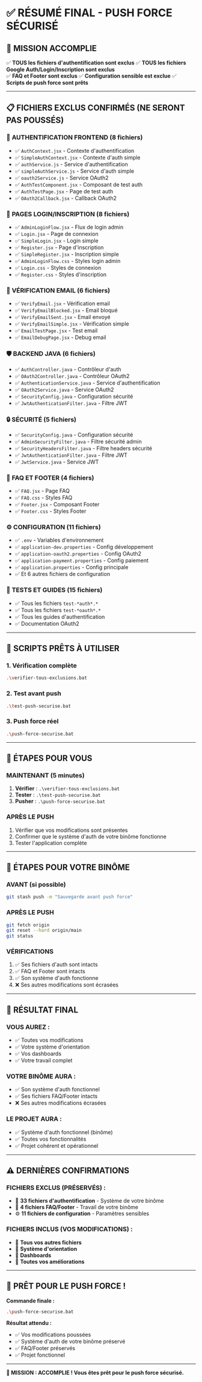 # ✅ RÉSUMÉ FINAL - PUSH FORCE SÉCURISÉ

## 🎯 **MISSION ACCOMPLIE**

✅ **TOUS les fichiers d'authentification sont exclus**
✅ **TOUS les fichiers Google Auth/Login/Inscription sont exclus**  
✅ **FAQ et Footer sont exclus**
✅ **Configuration sensible est exclue**
✅ **Scripts de push force sont prêts**

---

## 📋 **FICHIERS EXCLUS CONFIRMÉS (NE SERONT PAS POUSSÉS)**

### 🔐 **AUTHENTIFICATION FRONTEND (8 fichiers)**
- ✅ `AuthContext.jsx` - Contexte d'authentification
- ✅ `SimpleAuthContext.jsx` - Contexte d'auth simple
- ✅ `authService.js` - Service d'authentification
- ✅ `simpleAuthService.js` - Service d'auth simple
- ✅ `oauth2Service.js` - Service OAuth2
- ✅ `AuthTestComponent.jsx` - Composant de test auth
- ✅ `AuthTestPage.jsx` - Page de test auth
- ✅ `OAuth2Callback.jsx` - Callback OAuth2

### 🔑 **PAGES LOGIN/INSCRIPTION (8 fichiers)**
- ✅ `AdminLoginFlow.jsx` - Flux de login admin
- ✅ `Login.jsx` - Page de connexion
- ✅ `SimpleLogin.jsx` - Login simple
- ✅ `Register.jsx` - Page d'inscription
- ✅ `SimpleRegister.jsx` - Inscription simple
- ✅ `AdminLoginFlow.css` - Styles login admin
- ✅ `Login.css` - Styles de connexion
- ✅ `Register.css` - Styles d'inscription

### 📧 **VÉRIFICATION EMAIL (6 fichiers)**
- ✅ `VerifyEmail.jsx` - Vérification email
- ✅ `VerifyEmailBlocked.jsx` - Email bloqué
- ✅ `VerifyEmailSent.jsx` - Email envoyé
- ✅ `VerifyEmailSimple.jsx` - Vérification simple
- ✅ `EmailTestPage.jsx` - Test email
- ✅ `EmailDebugPage.jsx` - Debug email

### 🛡️ **BACKEND JAVA (6 fichiers)**
- ✅ `AuthController.java` - Contrôleur d'auth
- ✅ `OAuth2Controller.java` - Contrôleur OAuth2
- ✅ `AuthenticationService.java` - Service d'authentification
- ✅ `OAuth2Service.java` - Service OAuth2
- ✅ `SecurityConfig.java` - Configuration sécurité
- ✅ `JwtAuthenticationFilter.java` - Filtre JWT

### 🔒 **SÉCURITÉ (5 fichiers)**
- ✅ `SecurityConfig.java` - Configuration sécurité
- ✅ `AdminSecurityFilter.java` - Filtre sécurité admin
- ✅ `SecurityHeadersFilter.java` - Filtre headers sécurité
- ✅ `JwtAuthenticationFilter.java` - Filtre JWT
- ✅ `JwtService.java` - Service JWT

### 📄 **FAQ ET FOOTER (4 fichiers)**
- ✅ `FAQ.jsx` - Page FAQ
- ✅ `FAQ.css` - Styles FAQ
- ✅ `Footer.jsx` - Composant Footer
- ✅ `Footer.css` - Styles Footer

### ⚙️ **CONFIGURATION (11 fichiers)**
- ✅ `.env` - Variables d'environnement
- ✅ `application-dev.properties` - Config développement
- ✅ `application-oauth2.properties` - Config OAuth2
- ✅ `application-payment.properties` - Config paiement
- ✅ `application.properties` - Config principale
- ✅ Et 6 autres fichiers de configuration

### 🧪 **TESTS ET GUIDES (15 fichiers)**
- ✅ Tous les fichiers `test-*auth*.*`
- ✅ Tous les fichiers `test-*oauth*.*`
- ✅ Tous les guides d'authentification
- ✅ Documentation OAuth2

---

## 🚀 **SCRIPTS PRÊTS À UTILISER**

### **1. Vérification complète**
```bash
.\verifier-tous-exclusions.bat
```

### **2. Test avant push**
```bash
.\test-push-securise.bat
```

### **3. Push force réel**
```bash
.\push-force-securise.bat
```

---

## 📝 **ÉTAPES POUR VOUS**

### **MAINTENANT (5 minutes)**
1. **Vérifier** : `.\verifier-tous-exclusions.bat`
2. **Tester** : `.\test-push-securise.bat`
3. **Pusher** : `.\push-force-securise.bat`

### **APRÈS LE PUSH**
1. Vérifier que vos modifications sont présentes
2. Confirmer que le système d'auth de votre binôme fonctionne
3. Tester l'application complète

---

## 👥 **ÉTAPES POUR VOTRE BINÔME**

### **AVANT (si possible)**
```bash
git stash push -m "Sauvegarde avant push force"
```

### **APRÈS LE PUSH**
```bash
git fetch origin
git reset --hard origin/main
git status
```

### **VÉRIFICATIONS**
1. ✅ Ses fichiers d'auth sont intacts
2. ✅ FAQ et Footer sont intacts
3. ✅ Son système d'auth fonctionne
4. ❌ Ses autres modifications sont écrasées

---

## 🎯 **RÉSULTAT FINAL**

### **VOUS AUREZ :**
- ✅ Toutes vos modifications
- ✅ Votre système d'orientation
- ✅ Vos dashboards
- ✅ Votre travail complet

### **VOTRE BINÔME AURA :**
- ✅ Son système d'auth fonctionnel
- ✅ Ses fichiers FAQ/Footer intacts
- ❌ Ses autres modifications écrasées

### **LE PROJET AURA :**
- ✅ Système d'auth fonctionnel (binôme)
- ✅ Toutes vos fonctionnalités
- ✅ Projet cohérent et opérationnel

---

## ⚠️ **DERNIÈRES CONFIRMATIONS**

### **FICHIERS EXCLUS (PRÉSERVÉS) :**
- 🔐 **33 fichiers d'authentification** - Système de votre binôme
- 📄 **4 fichiers FAQ/Footer** - Travail de votre binôme
- ⚙️ **11 fichiers de configuration** - Paramètres sensibles

### **FICHIERS INCLUS (VOS MODIFICATIONS) :**
- 🎯 **Tous vos autres fichiers**
- 🎯 **Système d'orientation**
- 🎯 **Dashboards**
- 🎯 **Toutes vos améliorations**

---

## 🚀 **PRÊT POUR LE PUSH FORCE !**

**Commande finale :**
```bash
.\push-force-securise.bat
```

**Résultat attendu :**
- ✅ Vos modifications poussées
- ✅ Système d'auth de votre binôme préservé
- ✅ FAQ/Footer préservés
- ✅ Projet fonctionnel

---

**🎯 MISSION : ACCOMPLIE ! Vous êtes prêt pour le push force sécurisé.**
